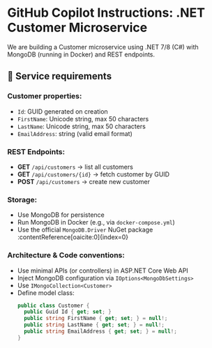# GitHub Copilot Instructions: .NET Customer Microservice

We are building a Customer microservice using .NET 7/8 (C#) with MongoDB (running in Docker) and REST endpoints.

## 🧩 Service requirements

### Customer properties:
- `Id`: GUID generated on creation
- `FirstName`: Unicode string, max 50 characters
- `LastName`: Unicode string, max 50 characters
- `EmailAddress`: string (valid email format)

### REST Endpoints:
- **GET** `/api/customers` → list all customers
- **GET** `/api/customers/{id}` → fetch customer by GUID
- **POST** `/api/customers` → create new customer

### Storage:
- Use MongoDB for persistence
- Run MongoDB in Docker (e.g., via `docker-compose.yml`)
- Use the official `MongoDB.Driver` NuGet package :contentReference[oaicite:0]{index=0}

### Architecture & Code conventions:
- Use minimal APIs (or controllers) in ASP.NET Core Web API
- Inject MongoDB configuration via `IOptions<MongoDbSettings>`
- Use `IMongoCollection<Customer>`
- Define model class:
  ```csharp
  public class Customer {
    public Guid Id { get; set; }
    public string FirstName { get; set; } = null!;
    public string LastName { get; set; } = null!;
    public string EmailAddress { get; set; } = null!;
  }
